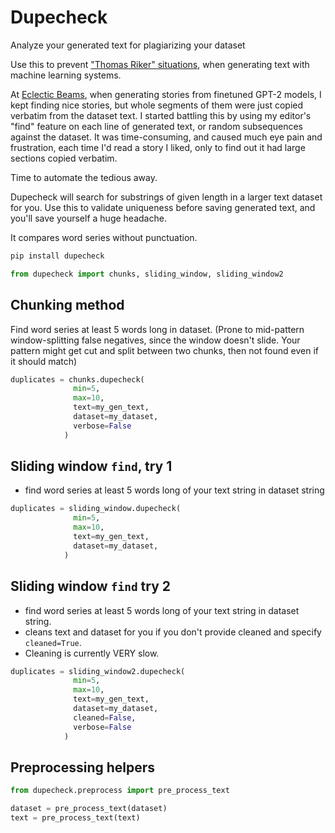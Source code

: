 # Dupecheck

Analyze your generated text for plagiarizing your dataset

Use this to prevent ["Thomas Riker" situations](https://memory-alpha.fandom.com/wiki/Thomas_Riker), when generating text with machine learning systems.

At [Eclectic Beams](https://eclecticbeams.com/), when generating stories from finetuned GPT-2 models, I kept finding nice stories, but whole segments of them were just copied verbatim from the dataset text. I started battling this by using my editor's "find" feature on each line of generated text, or random subsequences against the dataset. It was time-consuming, and caused much eye pain and frustration, each time I'd read a story I liked, only to find out it had large sections copied verbatim.

Time to automate the tedious away.

Dupecheck will search for substrings of given length in a larger text dataset for you.
Use this to validate uniqueness before saving generated text, and you'll save yourself a huge headache.

It compares word series without punctuation.

```sh
pip install dupecheck
```

```py
from dupecheck import chunks, sliding_window, sliding_window2
```

## Chunking method
Find word series at least 5 words long in dataset. 
(Prone to mid-pattern window-splitting false negatives, since the window doesn't slide. Your pattern might get cut and split between two chunks, then not found even if it should match)
```py
duplicates = chunks.dupecheck(
              min=5,
              max=10, 
              text=my_gen_text, 
              dataset=my_dataset, 
              verbose=False
            )
```

## Sliding window `find`, try 1
- find word series at least 5 words long of your text string in dataset string
```py
duplicates = sliding_window.dupecheck(
              min=5, 
              max=10, 
              text=my_gen_text, 
              dataset=my_dataset,
            )
```

## Sliding window `find` try 2 
- find word series at least 5 words long of your text string in dataset string.
- cleans text and dataset for you if you don't provide cleaned and specify `cleaned=True`. 
- Cleaning is currently VERY slow.
```py
duplicates = sliding_window2.dupecheck(
              min=5, 
              max=10, 
              text=my_gen_text, 
              dataset=my_dataset,
              cleaned=False,
              verbose=False
            )
```

## Preprocessing helpers
```py
from dupecheck.preprocess import pre_process_text

dataset = pre_process_text(dataset)
text = pre_process_text(text)
```
